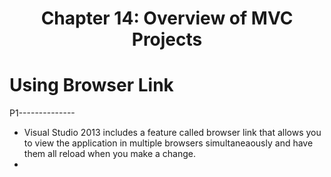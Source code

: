 <h1 align="center">
    Chapter 14: Overview of MVC Projects
</h1>

# Using Browser Link
P1--------------
* Visual Studio 2013 includes a feature called browser link that allows you to view the application in multiple browsers simultaneaously and have them all reload when you make a change.
* 

<!--
Chapter 14: Overview of MVC Projects
    # Using Browser Link 366-368
        Figure 14-17. Preparing to select the browsers used for the browser link feature
        Figure 14-18. Selecting multiple browsers
        Figure 14-19. Refreshing linked browsers
-->